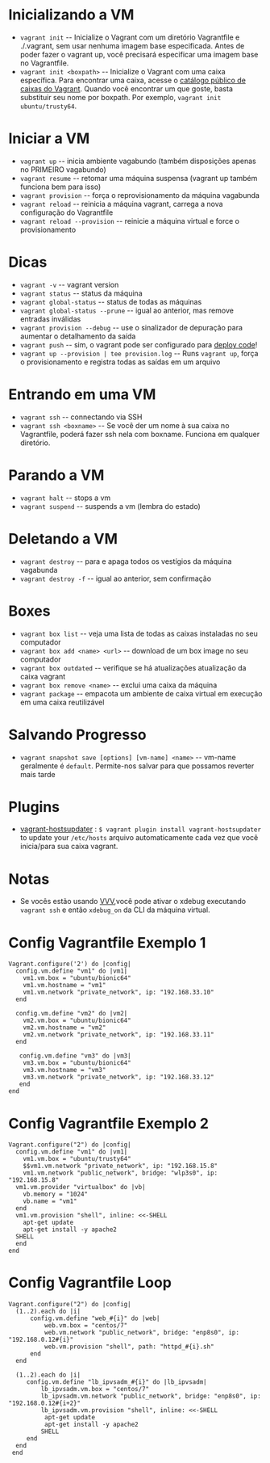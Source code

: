# Inicializando a VM
- `vagrant init`           -- Inicialize o Vagrant com um diretório Vagrantfile e ./.vagrant, sem usar nenhuma imagem base especificada. Antes de poder fazer o vagrant up, você precisará especificar uma imagem base no Vagrantfile.
- `vagrant init <boxpath>` -- Inicialize o Vagrant com uma caixa específica. Para encontrar uma caixa, acesse o [catálogo público de caixas do Vagrant](https://app.vagrantup.com/boxes/search). Quando você encontrar um que goste, basta substituir seu nome por boxpath. Por exemplo, `vagrant init ubuntu/trusty64`.


# Iniciar a VM
- `vagrant up`                  -- inicia ambiente vagabundo (também disposições apenas no PRIMEIRO vagabundo)
- `vagrant resume`              -- retomar uma máquina suspensa (vagrant up também funciona bem para isso)
- `vagrant provision`           -- força o reprovisionamento da máquina vagabunda
- `vagrant reload`              -- reinicia a máquina vagrant, carrega a nova configuração do Vagrantfile
- `vagrant reload --provision`  -- reinicie a máquina virtual e force o provisionamento

# Dicas
- `vagrant -v`                    -- vagrant version
- `vagrant status`                -- status da máquina
- `vagrant global-status`         -- status de todas as máquinas
- `vagrant global-status --prune` -- igual ao anterior, mas remove entradas inválidas
- `vagrant provision --debug`     -- use o sinalizador de depuração para aumentar o detalhamento da saída
- `vagrant push`                  -- sim, o vagrant pode ser configurado para [deploy code](http://docs.vagrantup.com/v2/push/index.html)!
- `vagrant up --provision | tee provision.log`  -- Runs `vagrant up`, força o provisionamento e registra todas as saídas em um arquivo

# Entrando em uma VM 
- `vagrant ssh`           -- connectando via SSH
- `vagrant ssh <boxname>` -- Se você der um nome à sua caixa no Vagrantfile, poderá fazer ssh nela com boxname. Funciona em qualquer diretório.

# Parando a VM
- `vagrant halt`        -- stops a vm
- `vagrant suspend`     -- suspends a vm (lembra do estado)

# Deletando a VM
- `vagrant destroy`     -- para e apaga todos os vestígios da máquina vagabunda
- `vagrant destroy -f`   -- igual ao anterior, sem confirmação

# Boxes
- `vagrant box list`              -- veja uma lista de todas as caixas instaladas no seu computador
- `vagrant box add <name> <url>`  -- download de um box image no seu computador
- `vagrant box outdated`          -- verifique se há atualizações atualização da caixa vagrant
- `vagrant box remove <name>`   -- exclui uma caixa da máquina
- `vagrant package`               -- empacota um ambiente de caixa virtual em execução em uma caixa reutilizável

# Salvando Progresso
- `vagrant snapshot save [options] [vm-name] <name>` -- vm-name geralmente é `default`. Permite-nos salvar para que possamos reverter mais tarde

# Plugins
- [vagrant-hostsupdater](https://github.com/cogitatio/vagrant-hostsupdater) : `$ vagrant plugin install vagrant-hostsupdater` to update your `/etc/hosts` arquivo automaticamente cada vez que você inicia/para sua caixa vagrant.

# Notas
- Se vocês estão usando [VVV](https://github.com/varying-vagrant-vagrants/vvv/),você pode ativar o xdebug executando `vagrant ssh` e então `xdebug_on` da CLI da máquina virtual.

# Config Vagrantfile Exemplo 1 

    Vagrant.configure('2') do |config|
      config.vm.define "vm1" do |vm1|
        vm1.vm.box = "ubuntu/bionic64"
        vm1.vm.hostname = "vm1"
        vm1.vm.network "private_network", ip: "192.168.33.10"
      end

      config.vm.define "vm2" do |vm2|
        vm2.vm.box = "ubuntu/bionic64"
        vm2.vm.hostname = "vm2"
        vm2.vm.network "private_network", ip: "192.168.33.11"
      end
      
       config.vm.define "vm3" do |vm3|
        vm3.vm.box = "ubuntu/bionic64"
        vm3.vm.hostname = "vm3"
        vm3.vm.network "private_network", ip: "192.168.33.12"
       end
    end

# Config Vagrantfile Exemplo 2 

    Vagrant.configure("2") do |config|
      config.vm.define "vm1" do |vm1|
        vm1.vm.box = "ubuntu/trusty64"
        $$vm1.vm.network "private_network", ip: "192.168.15.8"
        vm1.vm.network "public_network", bridge: "wlp3s0", ip: "192.168.15.8"
      vm1.vm.provider "virtualbox" do |vb|
        vb.memory = "1024"
        vb.name = "vm1"
      end
      vm1.vm.provision "shell", inline: <<-SHELL
        apt-get update
        apt-get install -y apache2
      SHELL
      end
    end

# Config Vagrantfile Loop

    Vagrant.configure("2") do |config|
      (1..2).each do |i|
          config.vm.define "web_#{i}" do |web|
              web.vm.box = "centos/7"
              web.vm.network "public_network", bridge: "enp8s0", ip: "192.168.0.12#{i}"
              web.vm.provision "shell", path: "httpd_#{i}.sh"
          end
      end
  
      (1..2).each do |i|
         config.vm.define "lb_ipvsadm_#{i}" do |lb_ipvsadm|
             lb_ipvsadm.vm.box = "centos/7"
             lb_ipvsadm.vm.network "public_network", bridge: "enp8s0", ip: "192.168.0.12#{i+2}"
             lb_ipvsadm.vm.provision "shell", inline: <<-SHELL
              apt-get update
              apt-get install -y apache2
             SHELL
         end
      end
     end

